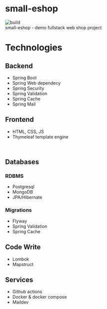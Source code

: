 # small-eshop

![build](https://img.shields.io/github/workflow/status/iNikitaGricenko/small-eshop/GitHub%20Actions?style=for-the-badge)
<br>
small-eshop - demo fullstack web shop project

# Technologies

## Backend
* Spring Boot
* Spring Web dependecy
* Spring Security
* Spring Validation
* Spring Cache
* Spring Mail

## Frontend
* HTML, CSS, JS
* Thymeleaf template engine

<br>

## Databases
### RDBMS
* Postgresql
* MongoDB
* JPA/Hibernate
### Migrations
* Flyway
* Spring Validation
* Spring Cache

## Code Write
* Lombok
* Mapstruct

## Services
* Github actions
* Docker & docker compose
* Maildev
